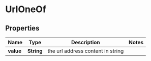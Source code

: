 

# UrlOneOf


## Properties

| Name | Type | Description | Notes |
|------------ | ------------- | ------------- | -------------|
|**value** | **String** | the url address content in string |  |



